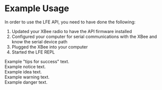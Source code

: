 # Example Usage

In order to use the LFE API, you need to have done the following:

1. Updated your XBee radio to have the API firmware installed
1. Configured your computer for serial communications with the XBee and know
   the serial device path
1. Plugged the XBee into your computer
1. Started the LFE REPL

<aside class="success">
Example "tips for success" text.
</aside>

<aside class="notice">
Example notice text.
</aside>

<aside class="idea">
Example idea text.
</aside>

<aside class="warning">
Example warning text.
</aside>

<aside class="danger">
Example danger text.
</aside>
